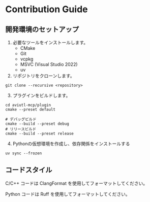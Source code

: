 # Contribution Guide

## 開発環境のセットアップ

1. 必要なツールをインストールします。
   - CMake
   - Git
   - vcpkg
   - MSVC (Visual Studio 2022)
   - uv
2. リポジトリをクローンします。
```
git clone --recursive <repository>
```
3. プラグインをビルドします。
```
cd aviutl-mcp/plugin
cmake --preset default

# デバッグビルド
cmake --build --preset debug
# リリースビルド
cmake --build --preset release
```
4. Pythonの仮想環境を作成し、依存関係をインストールする
```
uv sync --frozen
```

## コードスタイル

C/C++ コードは ClangFormat を使用してフォーマットしてください。

Python コードは Ruff を使用してフォーマットしてください。
